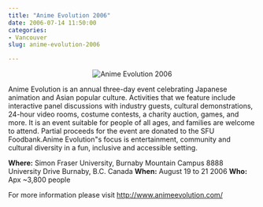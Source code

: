 ```yaml
---
title: "Anime Evolution 2006"
date: 2006-07-14 11:50:00
categories:
- Vancouver
slug: anime-evolution-2006

---
```


<p style="text-align: center"><img src="/public/uploads/2006/07/02_topBanner.JPG" id="image20" alt="Anime Evolution 2006" /></p>

Anime Evolution is an annual three-day event celebrating Japanese animation and Asian popular culture. Activities that we feature include interactive panel discussions with industry guests, cultural demonstrations, 24-hour video rooms, costume contests, a charity auction, games, and more. It is an event suitable for people of all ages, and families are welcome to attend. Partial proceeds for the event are donated to the SFU Foodbank.Anime Evolution&quot;s focus is entertainment, community and cultural diversity in a fun, inclusive and accessible setting.

<strong>Where:</strong>
Simon Fraser University, Burnaby Mountain Campus
8888 University Drive
Burnaby, B.C.
Canada
<strong>When:</strong> August 19 to 21 2006
<strong>Who:</strong> Apx ~3,800 people

For more information please visit
<a href="http://www.animeevolution.com/">http://www.animeevolution.com/</a>
